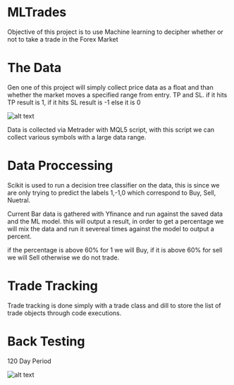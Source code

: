 # MLTrades
Objective of this project is to use Machine learning to decipher whether or not to take a trade in the Forex Market
# The Data
Gen one of this project will simply collect price data as a float and than whether the market moves a specified range from entry. TP and SL. if it hits TP result is 1, if it hits SL result is -1 else it is 0

![alt text](https://i.imgur.com/HPpz5uk.png)

Data is collected via Metrader with MQL5 script, with this script we can collect various symbols with a large data range. 

# Data Proccessing
Scikit is used to run a decision tree classifier on the data, this is since we are only trying to predict the labels 1,-1,0 which correspond to Buy, Sell, Nuetral. 

Current Bar data is gathered with Yfinance and run against the saved data and the ML model. this will output a result, in order to get a percentage we will mix the data and run it severeal times against the model to output a percent.

if the percentage is above 60% for 1 we will Buy, if it is above 60% for sell we will Sell otherwise we do not trade.

# Trade Tracking

Trade tracking is done simply with a trade class and dill to store the list of trade objects through code executions.

# Back Testing

120 Day Period

![alt text](https://i.imgur.com/9gh24nq.png)

